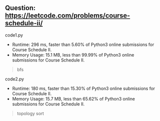 ## Question: https://leetcode.com/problems/course-schedule-ii/

code1.py
* Runtime: 296 ms, faster than 5.60% of Python3 online submissions for Course Schedule II.
* Memory Usage: 15.1 MB, less than 99.99% of Python3 online submissions for Course Schedule II.
> bfs

code2.py
* Runtime: 180 ms, faster than 15.30% of Python3 online submissions for Course Schedule II.
* Memory Usage: 15.7 MB, less than 65.62% of Python3 online submissions for Course Schedule II.
> topology sort